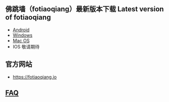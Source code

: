 
## 佛跳墙（fotiaoqiang）最新版本下载 Latest version of fotiaoqiang</a>
- <a href="https://github.com/getfotiaoqiang/download/releases/download/V2.1.6/fotiaoqiang-v2.1.6.apk"> Android </a>
- <a href="https://github.com/getfotiaoqiang/download/releases/download/V2.1.6/fotiaoqiang-2.1.6-Setup.exe"> Windows </a>
- <a href="https://github.com/getfotiaoqiang/download/releases/download/V2.1.6/fotiaoqiang_darwin_amd64_install.dmg"> Mac OS </a>
- IOS 敬请期待

## 官方网站
- https://fotiaoqiang.io


## <a href="https://github.com/getfotiaoqiang/fotiaoqiang/wiki/FAQ">FAQ</a>
